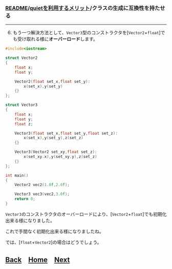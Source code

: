 ### [README](../../README.md)/[quietを利用するメリット](merit_0_0.md)/クラスの生成に互換性を持たせる

***
6. もう一つ解決方法として、`Vector3`型のコンストラクタを[`Vector2`+`float`]でも受け取れる様に**オーバーロード**します。

``` C++
#include<iostream>

struct Vector2
{
    float x;
    float y;

    Vector2(float set_x,float set_y):
        x(set_x),y(set_y)
    {}
};

struct Vector3
{
    float x;
    float y;
    float z;

    Vector3(float set_x,float set_y,float set_z):
        x(set_x),y(set_y),z(set_z)
    {}

    Vector3(Vector2 set_xy,float set_z):
        x(set_xy.x),y(set_xy.y),z(set_z)
    {}
};

int main()
{
    Vector2 vec2(1.0f,2.0f);

    Vector3 vec3(vec2,3.0f);
    return 0;
}
``` 
`Vector3`のコンストラクタのオーバーロードにより、[`Vector2`+`float`]でも初期化出来る様になりました。

これで手間なく初期化出来る様になりましたね。

では、[`float`+`Vector2`]の場合はどうでしょう。

## [Back](merit_1_3.md)　[Home](merit_0_0.md)　[Next](merit_1_5.md)　
